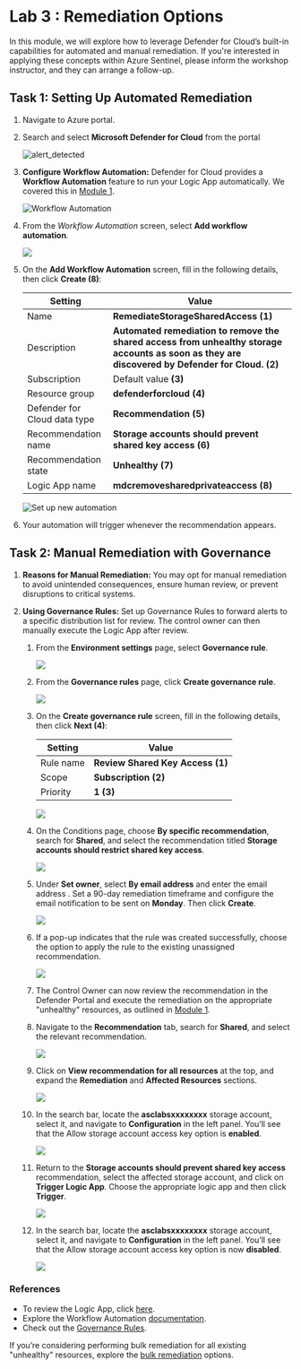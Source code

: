 # **Lab 3 : Remediation Options**

In this module, we will explore how to leverage Defender for Cloud’s built-in capabilities for automated and manual remediation. If you're interested in applying these concepts within Azure Sentinel, please inform the workshop instructor, and they can arrange a follow-up.

## Task 1: Setting Up Automated Remediation

1. Navigate to Azure portal.

1. Search and select **Microsoft Defender for Cloud** from the portal

   ![alert_detected](images/mls2.png)

1. **Configure Workflow Automation:** Defender for Cloud provides a **Workflow Automation** feature to run your Logic App automatically. We covered this in [Module 1](./Module%201%20-%20Recommendation%20triggers.md).

   ![Workflow Automation](./images/workflow-automation.png)

2. From the *Workflow Automation* screen, select **Add workflow automation**.

   ![](./images/add-workflow-automation.png)

3. On the **Add Workflow Automation** screen, fill in the following details, then click **Create (8)**:

   | Setting  | Value |
   -----------|---------
   | Name | **RemediateStorageSharedAccess (1)** |
   | Description | **Automated remediation to remove the shared access from unhealthy storage accounts as soon as they are discovered by Defender for Cloud. (2)** |
   | Subscription | Default value **(3)** |
   | Resource group | **defenderforcloud (4)** |
   | Defender for Cloud data type | **Recommendation (5)** |
   | Recommendation name| **Storage accounts should prevent shared key access (6)** |
   | Recommendation state | **Unhealthy (7)** |
   | Logic App name | **mdcremovesharedprivateaccess (8)** |

   ![Set up new automation](./images/105.png)

4. Your automation will trigger whenever the recommendation appears.

## Task 2: Manual Remediation with Governance

1. **Reasons for Manual Remediation:** You may opt for manual remediation to avoid unintended consequences, ensure human review, or prevent disruptions to critical systems.

2. **Using Governance Rules:** Set up Governance Rules to forward alerts to a specific distribution list for review. The control owner can then manually execute the Logic App after review.

   1. From the **Environment settings** page, select **Governance rule**.

      ![](./images/112.png)

   2. From the **Governance rules** page, click **Create governance rule**.

      ![](./images/113.png)

   3. On the **Create governance rule** screen, fill in the following details, then click **Next (4)**:

      | Setting  | Value |
      -----------|---------
      | Rule name | **Review Shared Key Access (1)** |
      | Scope | **Subscription (2)** |
      | Priority | **1 (3)** |

      ![](./images/106.png)

   4. On the Conditions page, choose **By specific recommendation**, search for **Shared**, and select the recommendation titled **Storage accounts should restrict shared key access**.

      ![](./images/111.png)

   5. Under **Set owner**, select **By email address** and enter the email address **<inject key="AzureAdUserEmail"></inject>**. Set a 90-day remediation timeframe and configure the email notification to be sent on **Monday**. Then click **Create**.

      ![](./images/109.png)

   6. If a pop-up indicates that the rule was created successfully, choose the option to apply the rule to the existing unassigned recommendation.

      ![](./images/110.png)

   7. The Control Owner can now review the recommendation in the Defender Portal and execute the remediation on the appropriate "unhealthy" resources, as outlined in [Module 1](./Module%201%20-%20Recommendation%20triggers.md).

   8. Navigate to the **Recommendation** tab, search for **Shared**, and select the relevant recommendation.

      ![](./images/107.png)

   9. Click on **View recommendation for all resources** at the top, and expand the **Remediation** and **Affected Resources** sections.

      ![](./images/108.png)

   10. In the search bar, locate the **asclabsxxxxxxxx** storage account, select it, and navigate to **Configuration** in the left panel. You’ll see that the Allow storage account access key option is **enabled**.

       ![](./images/116.png)

   11. Return to the **Storage accounts should prevent shared key access** recommendation, select the affected storage account, and click on **Trigger Logic App**. Choose the appropriate logic app and then click **Trigger**.

       ![](./images/115.png)

   12. In the search bar, locate the **asclabsxxxxxxxx** storage account, select it, and navigate to **Configuration** in the left panel. You’ll see that the Allow storage account access key option is now **disabled**.

       ![](./images/117.png)

### References

- To review the Logic App, click [here](./Module%202%20-%20Writing%20Logic%20App.md).
- Explore the Workflow Automation [documentation](https://learn.microsoft.com/en-us/azure/defender-for-cloud/workflow-automation).
- Check out the [Governance Rules](https://learn.microsoft.com/en-us/azure/defender-for-cloud/episode-fifteen).

If you’re considering performing bulk remediation for all existing "unhealthy" resources, explore the [bulk remediation](./Module%204%20-%20Bulk%20remediation.md) options.